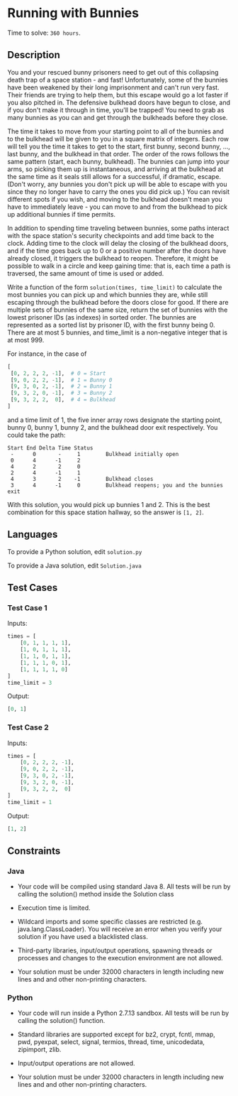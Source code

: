 # Running with Bunnies

Time to solve: `360 hours`.

## Description

You and your rescued bunny prisoners need to get out of this collapsing death trap of a space station - and fast! Unfortunately, some of the bunnies have been weakened by their long imprisonment and can't run very fast. Their friends are trying to help them, but this escape would go a lot faster if you also pitched in. The defensive bulkhead doors have begun to close, and if you don't make it through in time, you'll be trapped! You need to grab as many bunnies as you can and get through the bulkheads before they close.

The time it takes to move from your starting point to all of the bunnies and to the bulkhead will be given to you in a square matrix of integers. Each row will tell you the time it takes to get to the start, first bunny, second bunny, ..., last bunny, and the bulkhead in that order. The order of the rows follows the same pattern (start, each bunny, bulkhead). The bunnies can jump into your arms, so picking them up is instantaneous, and arriving at the bulkhead at the same time as it seals still allows for a successful, if dramatic, escape. (Don't worry, any bunnies you don't pick up will be able to escape with you since they no longer have to carry the ones you did pick up.) You can revisit different spots if you wish, and moving to the bulkhead doesn't mean you have to immediately leave - you can move to and from the bulkhead to pick up additional bunnies if time permits.

In addition to spending time traveling between bunnies, some paths interact with the space station's security checkpoints and add time back to the clock. Adding time to the clock will delay the closing of the bulkhead doors, and if the time goes back up to 0 or a positive number after the doors have already closed, it triggers the bulkhead to reopen. Therefore, it might be possible to walk in a circle and keep gaining time: that is, each time a path is traversed, the same amount of time is used or added.

Write a function of the form `solution(times, time_limit)` to calculate the most bunnies you can pick up and which bunnies they are, while still escaping through the bulkhead before the doors close for good. If there are multiple sets of bunnies of the same size, return the set of bunnies with the lowest prisoner IDs (as indexes) in sorted order. The bunnies are represented as a sorted list by prisoner ID, with the first bunny being 0. There are at most 5 bunnies, and time_limit is a non-negative integer that is at most 999.

For instance, in the case of

```python
[
 [0, 2, 2, 2, -1],  # 0 = Start
 [9, 0, 2, 2, -1],  # 1 = Bunny 0
 [9, 3, 0, 2, -1],  # 2 = Bunny 1
 [9, 3, 2, 0, -1],  # 3 = Bunny 2
 [9, 3, 2, 2,  0],  # 4 = Bulkhead
]
```

and a time limit of 1, the five inner array rows designate the starting point, bunny 0, bunny 1, bunny 2, and the bulkhead door exit respectively. You could take the path:

```dat
Start End Delta Time Status
 -      0       -     1        Bulkhead initially open
 0      4      -1     2
 4      2       2     0
 2      4      -1     1
 4      3       2    -1        Bulkhead closes
 3      4      -1     0        Bulkhead reopens; you and the bunnies exit
```

With this solution, you would pick up bunnies 1 and 2. This is the best combination for this space station hallway, so the answer is `[1, 2]`.

## Languages

To provide a Python solution, edit `solution.py`

To provide a Java solution, edit `Solution.java`

## Test Cases

### Test Case 1

Inputs:

```python
times = [
    [0, 1, 1, 1, 1],
    [1, 0, 1, 1, 1],
    [1, 1, 0, 1, 1],
    [1, 1, 1, 0, 1],
    [1, 1, 1, 1, 0]
]
time_limit = 3
```

Output:

```python
[0, 1]
```

### Test Case 2

Inputs:

```python
times = [
    [0, 2, 2, 2, -1],
    [9, 0, 2, 2, -1],
    [9, 3, 0, 2, -1],
    [9, 3, 2, 0, -1],
    [9, 3, 2, 2,  0]
]
time_limit = 1
```

Output:

```python
[1, 2]
```

## Constraints

### Java

- Your code will be compiled using standard Java 8. All tests will be run by calling the solution() method inside the Solution class

- Execution time is limited.

- Wildcard imports and some specific classes are restricted (e.g. java.lang.ClassLoader). You will receive an error when you verify your solution if you have used a blacklisted class.

- Third-party libraries, input/output operations, spawning threads or processes and changes to the execution environment are not allowed.

- Your solution must be under 32000 characters in length including new lines and and other non-printing characters.

### Python

- Your code will run inside a Python 2.7.13 sandbox. All tests will be run by calling the solution() function.

- Standard libraries are supported except for bz2, crypt, fcntl, mmap, pwd, pyexpat, select, signal, termios, thread, time, unicodedata, zipimport, zlib.

- Input/output operations are not allowed.

- Your solution must be under 32000 characters in length including new lines and and other non-printing characters.
